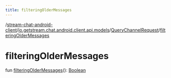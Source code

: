 ```yaml
---
title: filteringOlderMessages
---
```

/[stream-chat-android-client](../../index.md)/[io.getstream.chat.android.client.api.models](../index.md)/[QueryChannelRequest](index.md)/[filteringOlderMessages](filteringOlderMessages.md)  
  
  
  
# filteringOlderMessages  
fun [filteringOlderMessages](filteringOlderMessages.md)(): [Boolean](https://kotlinlang.org/api/latest/jvm/stdlib/kotlin/-boolean/index.html)
